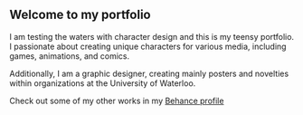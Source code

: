 
## Welcome to my portfolio

I am testing the waters with character design and this is my teensy portfolio.
I passionate about creating unique characters for various media, including games, animations, and comics.

Additionally, I am a graphic designer, creating mainly posters and novelties within organizations at the University of Waterloo.

Check out some of my other works in my [Behance profile](https://www.behance.net/lazymango) 